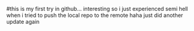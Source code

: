 #this is my first try in github... interesting
so i just experienced semi hell when i tried to push the local repo to the remote haha
just did another update again
